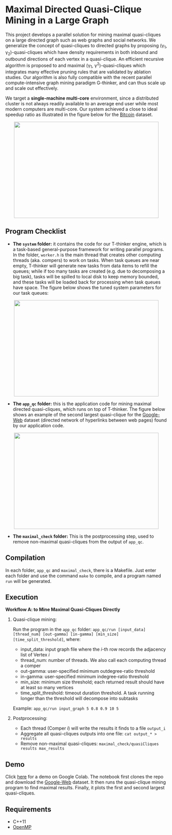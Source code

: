 # Maximal Directed Quasi-Clique Mining in a Large Graph

This project develops a parallel solution for mining maximal quasi-cliques on a large directed graph such as web graphs and social networks.
We generalize the concept of quasi-cliques to directed graphs by proposing (γ<sub>1</sub>, γ<sub>2</sub>)-quasi-cliques which have density requirements in both inbound and outbound directions of each vertex in a quasi-clique. An efficient recursive algorithm is proposed to and maximal (γ<sub>1</sub>, γ<sup>2</sup>)-quasi-cliques which integrates many effective pruning rules that are validated by ablation studies. Our algorithm is also fully compatible with the recent parallel compute-intensive graph mining paradigm G-thinker, and can thus scale up and scale out effectively.

We target a **single-machine multi-core** environment, since a distributed cluster is not always readily available to an average end user while most modern computers are multi-core. Our system achieved a close to ideal speedup ratio as illustrated in the figure below for the [Bitcoin](http://konect.cc/networks/soc-sign-bitcoinotc/) dataset.

<p align="center">
  <!-- <img src="imgs/img3.PNG" width="450" height="300" /> -->
  <img align="center" src="https://github.com/guimuguo/Tthinker_DQC/blob/main/imgs/img3.PNG" width="450" height="300" />
</p>




## Program Checklist
- **The `system` folder:** it contains the code for our T-thinker engine, which is a task-based general-purpose framework for writing parallel programs. In the folder, `worker.h` is the main thread that creates other computing threads (aka. compers) to work on tasks. When task queues are near empty, T-thinker will generate new tasks from data items to refill the queues; while if too many tasks are created (e.g. due to decomposing a big task), tasks will be spilled to local disk to keep memory bounded, and these tasks will be loaded back for processing when task queues have space. The figure below shows the tuned system parameters for our task queues:

<p align="center">
<img src="https://github.com/guimuguo/Tthinker_DQC/blob/main/imgs/img2.PNG" width="450" height="300" />
</p>

- **The `app_qc` folder:** this is the application code for mining maximal directed quasi-cliques, which runs on top of T-thinker. The figure below shows an example of the second largest quasi-clique for the [Google-Web](https://snap.stanford.edu/data/web-Google.html) dataset (directed network of hyperlinks between web pages) found by our application code.

<p align="center">
<img src="https://github.com/guimuguo/Tthinker_DQC/blob/main/imgs/img1.PNG" width="450" height="300" />
</p>


- **The `maximal_check` folder:** This is the postprocessing step, used to remove non-maximal quasi-cliques from the output of `app_qc`.

## Compilation
In each folder, `app_qc` and `maximal_check`, there is a Makefile. Just enter each folder and use the command `make` to compile, and a program named `run` will be generated.

## Execution
**Workflow A: to Mine Maximal Quasi-Cliques Directly**
  1. Quasi-clique mining:
 
      Run the program in the `app_qc` folder: `app_qc/run [input_data] [thread_num] [out-gamma] [in-gamma] [min_size] [time_split_threshold]`, where: 
        - input_data: input graph file where the *i*-th row records the adjacency list of Vertex *i*
        - thread_num: number of threads. We also call each computing thread a comper
        - out-gamma: user-specified minimum outdegree-ratio threshold
        - in-gamma: user-specified minimum indegree-ratio threshold
        - min_size: minimum size threshold; each returned result should have at least so many vertices
        - time_split_threshold: timeout duration threshold. A task running longer than the threshold will decompose into subtasks 

        Example: `app_qc/run input_graph 5 0.8 0.9 10 5`

  2. Postprocessing:
      - Each thread (Comper *i*) will write the results it finds to a file `output_i`
      - Aggregate all quasi-cliques outputs into one file: `cat output_* > results`
      - Remove non-maximal quasi-cliques: `maximal_check/quasiCliques results max_results`


## Demo
Click [here](https://colab.research.google.com/drive/1Cn0cB9uZ8uOtlPbAfTWw9g0NM9qBrkxC?usp=sharing) for a demo on Google Colab. The notebook first clones the repo and download the [Google-Web](https://snap.stanford.edu/data/web-Google.html) dataset. It then runs the quasi-clique mining program to find maximal results. Finally, it plots the first and second largest quasi-cliques.

## Requirements

* C++11
* [OpenMP](https://www.openmp.org/)

<!-- ## Contributors
* **Guimu Guo (guimuguo@uab.edu)**
* **Da Yan (yanda@uab.edu)**
* **Lyuheng Yuan (lyuan@uab.edu)**
* **Jalal Khalil (jalalk@uab.edu)**

The authors are affiliated with the Department of Computer Science, University of Alabama at Birmingham -->
